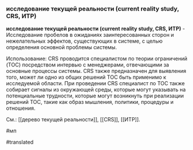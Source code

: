 ### исследование текущей реальности (current reality study, CRS, ИТР)

**исследование текущей реальности (current reality study, CRS, ИТР)** - Исследование пробелов в ожиданиях заинтересованных сторон и нежелательных эффектов, существующих в системе, с целью определения основной проблемы системы.

Использование: CRS проводится специалистом по теории ограничений (TOC) посредством интервью с менеджерами, отвечающими за основные процессы системы. CRS также предназначен для выявления того, может ли одно из общих решений TOC быть применимо к исследуемой области. При проведении CRS специалист по ТОС также собирает сигналы из окружающей среды, которые могут указывать на потенциальные трудности, которые могут возникнуть при реализации решений ТОС, такие как образ мышления, политики, процедуры и отношения.

См.: [[дерево текущей реальности]], [[CRS]], [[ИТР]].

#мп

#translated
